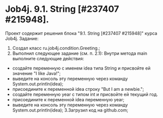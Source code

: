 # Job4j. 9.1. String [#237407 #215948].
Проект содержит решения блока "9.1. String [#237407 #215948]" курса Job4j.
Задание:
1. Создал класс ru.job4j.condition.Greeting.;
2. Выполнил следующее задание (см. п. 2.1):
Внутри метода main выполните следующие действия:
- создайте переменную с именем idea типа String и присвойте ей значение "I like Java!";
- выведите на консоль эту переменную через команду System.out.println(idea);
- присоедините к переменной idea строку "But I am a newbie.";
- создайте переменную year с типом int и присвойте ей текущий год.
- присоедините к переменной idea переменную year;
- выведите на консоль эту переменную через команду System.out.println(idea);
3.Загрузил код на github.com; 
